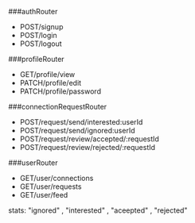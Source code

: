 ###authRouter
- POST/signup
- POST/login
- POST/logout


###profileRouter
- GET/profile/view
- PATCH/profile/edit
- PATCH/profile/password


###connectionRequestRouter
- POST/request/send/interested:userId
- POST/request/send/ignored:userId
- POST/request/review/accepted/:requestId
- POST/request/review/rejected/:requestId


###userRouter
- GET/user/connections
- GET/user/requests
- GET/user/feed


stats: "ignored" , "interested" , "aceepted" , "rejected"